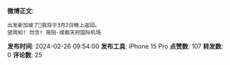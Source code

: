 **微博正文**: 
```
出发新加坡了🙏我将于3月2日晚上返回。
望周知! 勿念! 简阳·成都天府国际机场
```
**发布时间**: 2024-02-26 09:54:00
**发布工具**: iPhone 15 Pro
**点赞数**: 107
**转发数**: 0
**评论数**: 25

